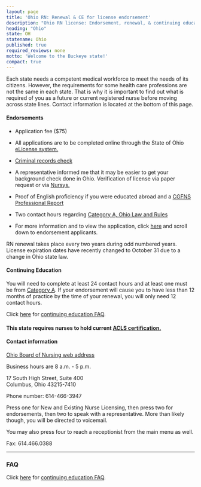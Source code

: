 ```yaml
---
layout: page
title: 'Ohio RN: Renewal & CE for license endorsement'
description: "Ohio RN license: Endorsement, renewal, & continuing education. Stay informed & meet criteria for your profession."
heading: "Ohio"
state: OH
statename: Ohio
published: true
required_reviews: none
motto: 'Welcome to the Buckeye state!'
compact: true
---
```


Each state needs a competent medical workforce to meet the needs of its citizens. However, the requirements for some health care professions are not the same in each state. That is why it is important to find out what is required of you as a future or current registered nurse before moving across state lines. Contact information is located at the bottom of this page.

#### Endorsements

- Application fee ($75)

- All applications are to be completed online through the State of Ohio [eLicense system.](https://elicense.ohio.gov/OH_CommunitiesLogin)

- [Criminal records check](https://nursing.ohio.gov/wp-content/uploads/2019/07/CRC_Process.pdf)

- A representative informed me that it may be easier to get your background check done in Ohio. Verification of license via paper request or via [Nursys.](https://www.nursys.com)

- Proof of English proficiency if you were educated abroad and a [CGFNS Professional Report](https://www.cgfns.org/services/credentials-evaluation/credentials-evaluation-service-professional-report/)

- Two contact hours regarding [Category A, Ohio Law and Rules](https://codes.ohio.gov/ohio-administrative-code/rule-4723-14-03)

- For more information and to view the application, click [here](https://nursing.ohio.gov/) and scroll down to endorsement applicants.

RN renewal takes place every two years during odd numbered years. License expiration dates have recently changed to October 31 due to a change in Ohio state law.

#### Continuing Education

You will need to complete at least 24 contact hours and at least one must be from [Category A](https://codes.ohio.gov/ohio-administrative-code/rule-4723-14-03). If your endorsement will cause you to have less than 12 months of practice by the time of your renewal, you will only need 12 contact hours.

Click [here](https://nursing.ohio.gov/continuing-education-and-pre-licensure/continuing-education/ce-requirements-for-renewal) for [continuing education FAQ](https://nursing.ohio.gov/continuing-education-and-pre-licensure/continuing-education/ce-requirements-for-renewal).

#### This state requires nurses to hold current [ACLS certification.](https://www.acls.net/ohio-acls-pals-bls)

#### Contact information

[Ohio Board of Nursing web address](https://nursing.ohio.gov/)

Business hours are 8 a.m. - 5 p.m.

17 South High Street, Suite 400  
Columbus, Ohio 43215-7410

Phone number: 614-466-3947

Press one for New and Existing Nurse Licensing, then press two for endorsements, then two to speak with a representative. More than likely though, you will be directed to voicemail.

You may also press four to reach a receptionist from the main menu as well.

Fax: 614.466.0388

* * * * *

### FAQ

Click [here](https://nursing.ohio.gov/continuing-education-and-pre-licensure/continuing-education/ce-requirements-for-renewal) for [continuing education FAQ](https://nursing.ohio.gov/continuing-education-and-pre-licensure/continuing-education/ce-requirements-for-renewal).
